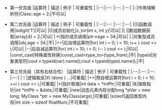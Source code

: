 * 第一优先级
  |运算符 | 描述 | 例子 | 可重载性 |
  |:--:|:--: |:--:       |:--:|
  |::|作用域解析符|Class::age = 2;|不可以|

* 第二优先级
  |运算符 | 描述 | 例子 | 可重载性 |
  |:--:|:--: |:--:       |:--:|
  |()|函数调用|isdigit('1')|可以|
  |()|成员初始化|c_tor(int x, int y)|可以|
  |[ ]|数组数据获取|array[4] = 2;|可以|
  |->|指针成员调用|ptr->age = 34;|可以|
  |.|对象型成员调用|obj.age = 34;|不|
  |++|后自增运算符|for( int i = 0; i < 10; i++ ) cout << i;|可以|
  |--|后自减运算符|for( int i = 10; i > 0; i-- ) cout << i;|可以|
  |const_cast|特殊属性转换|const_cast<type_to>(type_from);|不|
  |typeid|对象类型符|cout &laquo; typeid(var).name();cout &laquo; typeid(type).name();|不|

* 第三优先级（具有右结合性）
  |运算符 | 描述 | 例子 | 可重载性 |
  |:--:|:--: |:--:       |:--:|
  |！|逻辑取反|if( !done ) …|可重载|
  |++|预自增运算符|for( i = 0; i < 10; ++i ) cout << i;|可重载|
  |*|指针取值|int data = *intPtr;|可重载|
  |&|值取指针|int *intPtr = &data;|可重载|
  |new|动态元素内存分配long *pVar = new long;
MyClass *ptr = new MyClass(args);|可重载|
  |sizeof|返回类型内存|int size = sizeof floatNum;|不可重载|